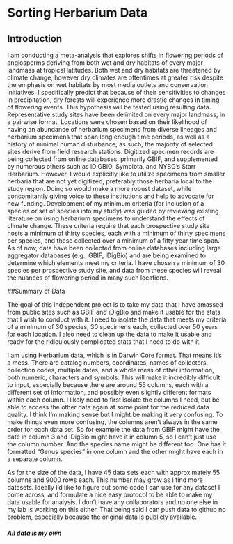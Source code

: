 # Sorting Herbarium Data

## Introduction

I am conducting a meta-analysis that explores shifts in flowering periods of angiosperms deriving from both wet and dry habitats of every major landmass at tropical latitudes. Both wet and dry habitats are threatened by climate change, however dry climates are oftentimes at greater risk despite the emphasis on wet habitats by most media outlets and conservation initiatives. I specifically predict that because of their sensitivities to changes in precipitation, dry forests will experience  more drastic changes in timing of flowering events. This hypothesis will be tested using resulting data.
Representative study sites have been delimited on every major landmass, in a pairwise format. Locations were chosen based on their likelihood of having an abundance of herbarium specimens from diverse lineages and herbarium specimens that span long enough time periods, as well as a history of minimal human disturbance; as such, the majority of selected sites derive from field research stations. 
 Digitized specimen records are being collected from online databases, primarily GBIF, and supplemented by numerous others such as iDiGBiO, Symbiota, and NYBG’s Starr Herbarium. However, I would explicitly like to utilize specimens from smaller herbaria that are not yet digitized, preferably those herbaria local to the study region. Doing so would make a more robust dataset, while concomitantly giving voice to these institutions and help to advocate for new funding. 
Development of my minimum criteria (for inclusion of a species or set of species into my study) was guided by reviewing existing literature on using herbarium specimens to understand the effects of climate change. These criteria require that each prospective study site hosts a minimum of thirty species, each with a minimum of thirty specimens per species, and these collected over a minimum of a fifty year time span. As of now, data have been collected from online databases including large aggregator databases (e.g., GBIF, iDigBio) and are being examined to determine which elements meet my criteria.  I have chosen a minimum of 30 species per prospective study site, and data from these species will reveal the nuances of flowering period in many such locations. 

##Summary of Data

The goal of this independent project is to take my data that I have amassed from public sites such as GBIF and iDigBio and make it usable for the stats that I wish to conduct with it. I need to isolate the data that meets my criteria of a minimum of 30 species, 30 specimens each, collected over 50 years for each location. I also need to clean up the data to make it usable and ready for the ridiculously complicated stats that I need to do with it. 

I am using Herbarium data, which is in Darwin Core format. That means it’s a mess. There are catalog numbers, coordinates, names of collectors, collection codes, multiple dates, and a whole mess of other information, both numeric, characters and symbols. This will make it incredibly difficult to input, especially because there are around 55 columns, each with a different set of information, and possibly even slightly different formats within each column. I likely need to first isolate the columns I need, but be able to access the other data again at some point for the reduced data quality. I think I’m making sense but I might be making it very confusing. To make things even more confusing, the columns aren’t always in the same order for each data set. So for example the data from GBIF might have the date in column 3 and iDigBio might have it in column 5, so I can’t just use the column number. And the species name might be different too. One has it formatted “Genus species” in one column and the other might have each in a separate column. 

As for the size of the data, I have 45 data sets each with approximately 55 columns and 9000 rows each. This number may grow as I find more datasets. Ideally I’d like to figure out some code I can use for any dataset I come across, and formulate a nice easy protocol to be able to make my data usable for analysis. I don’t have any collaborators and no one else in my lab is working on this either. That being said I can push data to github no problem, especially because the original data is publicly available. 

##### All data is my own
